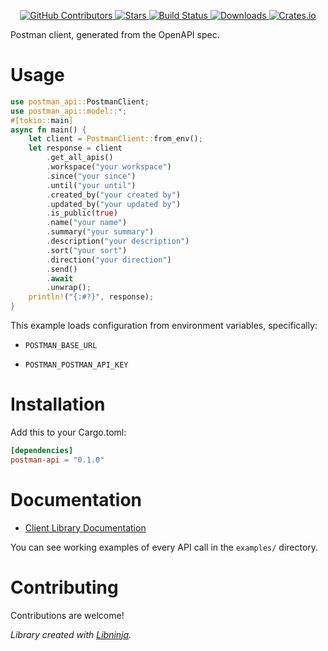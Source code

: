 <div id="top"></div>

<p align="center">
    <a href="https://github.com/libninjacom/postman-rs/graphs/contributors">
        <img src="https://img.shields.io/github/contributors/libninjacom/postman-rs.svg?style=flat-square" alt="GitHub Contributors" />
    </a>
    <a href="https://github.com/libninjacom/postman-rs/stargazers">
        <img src="https://img.shields.io/github/stars/libninjacom/postman-rs.svg?style=flat-square" alt="Stars" />
    </a>
    <a href="https://github.com/libninjacom/postman-rs/actions">
        <img src="https://img.shields.io/github/workflow/status/libninjacom/postman-rs/test?style=flat-square" alt="Build Status" />
    </a>
    
<a href="https://crates.io/crates/postman-api">
    <img src="https://img.shields.io/crates/d/postman-api?style=flat-square" alt="Downloads" />
</a>
<a href="https://crates.io/crates/postman-api">
    <img src="https://img.shields.io/crates/v/postman-api?style=flat-square" alt="Crates.io" />
</a>

</p>

Postman client, generated from the OpenAPI spec.

# Usage

```rust
use postman_api::PostmanClient;
use postman_api::model::*;
#[tokio::main]
async fn main() {
    let client = PostmanClient::from_env();
    let response = client
        .get_all_apis()
        .workspace("your workspace")
        .since("your since")
        .until("your until")
        .created_by("your created by")
        .updated_by("your updated by")
        .is_public(true)
        .name("your name")
        .summary("your summary")
        .description("your description")
        .sort("your sort")
        .direction("your direction")
        .send()
        .await
        .unwrap();
    println!("{:#?}", response);
}

```

This example loads configuration from environment variables, specifically:

* `POSTMAN_BASE_URL`

* `POSTMAN_POSTMAN_API_KEY`



# Installation

Add this to your Cargo.toml:

```toml
[dependencies]
postman-api = "0.1.0"
```


# Documentation

* [Client Library Documentation](https://docs.rs/postman-api)


You can see working examples of every API call in the `examples/` directory.

# Contributing

Contributions are welcome!

*Library created with [Libninja](https://www.libninja.com).*
